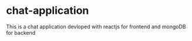 # chat-application
This is a chat application devloped with reactjs for frontend and mongoDB for backend
